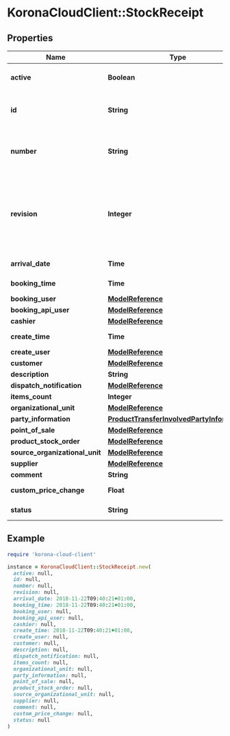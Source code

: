 # KoronaCloudClient::StockReceipt

## Properties

| Name | Type | Description | Notes |
| ---- | ---- | ----------- | ----- |
| **active** | **Boolean** | indicates whether the object is active for use or not | [optional][readonly] |
| **id** | **String** | global object uuid (xxxxxxxx-xxxx-xxxx-xxxx-xxxxxxxxxxxx) | [optional] |
| **number** | **String** | number of the object, like it is set in backoffice; will be removed when active&#x3D;false | [optional] |
| **revision** | **Integer** | the revision number of the object. revision numbers are unique per object-type. there is is no object of the same type with identical revision numbers. | [optional][readonly] |
| **arrival_date** | **Time** | Format: yyyy-MM-dd&#39;T&#39;HH:mm:ssXXX | [optional] |
| **booking_time** | **Time** | Format: yyyy-MM-dd&#39;T&#39;HH:mm:ssXXX | [optional] |
| **booking_user** | [**ModelReference**](ModelReference.md) |  | [optional] |
| **booking_api_user** | [**ModelReference**](ModelReference.md) |  | [optional] |
| **cashier** | [**ModelReference**](ModelReference.md) |  | [optional] |
| **create_time** | **Time** | Format: yyyy-MM-dd&#39;T&#39;HH:mm:ssXXX | [optional] |
| **create_user** | [**ModelReference**](ModelReference.md) |  | [optional] |
| **customer** | [**ModelReference**](ModelReference.md) |  | [optional] |
| **description** | **String** |  | [optional] |
| **dispatch_notification** | [**ModelReference**](ModelReference.md) |  | [optional] |
| **items_count** | **Integer** |  | [optional] |
| **organizational_unit** | [**ModelReference**](ModelReference.md) |  | [optional] |
| **party_information** | [**ProductTransferInvolvedPartyInformation**](ProductTransferInvolvedPartyInformation.md) |  | [optional] |
| **point_of_sale** | [**ModelReference**](ModelReference.md) |  | [optional] |
| **product_stock_order** | [**ModelReference**](ModelReference.md) |  | [optional] |
| **source_organizational_unit** | [**ModelReference**](ModelReference.md) |  | [optional] |
| **supplier** | [**ModelReference**](ModelReference.md) |  | [optional] |
| **comment** | **String** |  | [optional] |
| **custom_price_change** | **Float** |  | [optional][readonly] |
| **status** | **String** |  | [optional][readonly] |

## Example

```ruby
require 'korona-cloud-client'

instance = KoronaCloudClient::StockReceipt.new(
  active: null,
  id: null,
  number: null,
  revision: null,
  arrival_date: 2018-11-22T09:40:21+01:00,
  booking_time: 2018-11-22T09:40:21+01:00,
  booking_user: null,
  booking_api_user: null,
  cashier: null,
  create_time: 2018-11-22T09:40:21+01:00,
  create_user: null,
  customer: null,
  description: null,
  dispatch_notification: null,
  items_count: null,
  organizational_unit: null,
  party_information: null,
  point_of_sale: null,
  product_stock_order: null,
  source_organizational_unit: null,
  supplier: null,
  comment: null,
  custom_price_change: null,
  status: null
)
```

